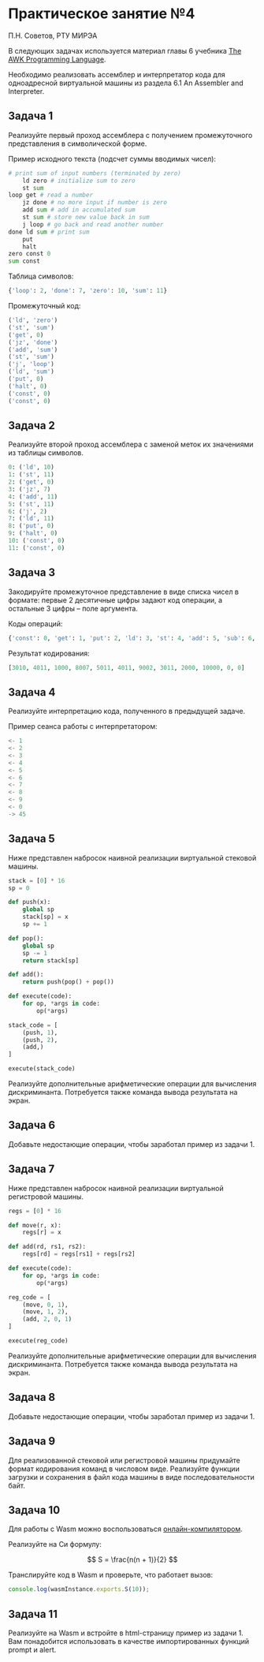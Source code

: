 # Практическое занятие №4

П.Н. Советов, РТУ МИРЭА

В следующих задачах используется материал главы 6 учебника [The AWK Programming Language](https://cdn.hackaday.io/files/255831094543072/The_AWK_Programming_Language.pdf).

Необходимо реализовать ассемблер и интерпретатор кода для одноадресной виртуальной машины из раздела 6.1 An Assembler and Interpreter.

## Задача 1

Реализуйте первый проход ассемблера с получением промежуточного представления в символической форме.

Пример исходного текста (подсчет суммы вводимых чисел):

```python
# print sum of input numbers (terminated by zero)
    ld zero # initialize sum to zero
    st sum
loop get # read a number
    jz done # no more input if number is zero
    add sum # add in accumulated sum
    st sum # store new value back in sum
    j loop # go back and read another number
done ld sum # print sum
    put
    halt
zero const 0
sum const
```

Таблица символов:

```python
{'loop': 2, 'done': 7, 'zero': 10, 'sum': 11}
```

Промежуточный код:

```python
('ld', 'zero')
('st', 'sum')
('get', 0)
('jz', 'done')
('add', 'sum')
('st', 'sum')
('j', 'loop')
('ld', 'sum')
('put', 0)
('halt', 0)
('const', 0)
('const', 0)
```

## Задача 2

Реализуйте второй проход ассемблера с заменой меток их значениями из таблицы символов.

```python
0: ('ld', 10)
1: ('st', 11)
2: ('get', 0)
3: ('jz', 7)
4: ('add', 11)
5: ('st', 11)
6: ('j', 2)
7: ('ld', 11)
8: ('put', 0)
9: ('halt', 0)
10: ('const', 0)
11: ('const', 0)
```

## Задача 3

Закодируйте промежуточное представление в виде списка чисел в формате: первые 2 десятичные цифры задают код операции, а остальные 3 цифры – поле аргумента.

Коды операций:

```python
{'const': 0, 'get': 1, 'put': 2, 'ld': 3, 'st': 4, 'add': 5, 'sub': 6, 'jpos': 7, 'jz': 8, 'j': 9, 'halt': 10}
```

Результат кодирования:

```python
[3010, 4011, 1000, 8007, 5011, 4011, 9002, 3011, 2000, 10000, 0, 0]
```

## Задача 4

Реализуйте интерпретацию кода, полученного в предыдущей задаче.

Пример сеанса работы с интерпретатором:

```python
<- 1
<- 2
<- 3
<- 4
<- 5
<- 6
<- 7
<- 8
<- 9
<- 0
-> 45
```

## Задача 5

Ниже представлен набросок наивной реализации виртуальной стековой машины.

```Python
stack = [0] * 16
sp = 0

def push(x):
    global sp
    stack[sp] = x
    sp += 1

def pop():
    global sp
    sp -= 1
    return stack[sp]

def add():
    return push(pop() + pop())

def execute(code):
    for op, *args in code:
        op(*args)

stack_code = [
    (push, 1),
    (push, 2),
    (add,)
]

execute(stack_code)
```

Реализуйте дополнительные арифметические операции для вычисления дискриминанта. Потребуется также команда вывода результата на экран.

## Задача 6

Добавьте недостающие операции, чтобы заработал пример из задачи 1.

## Задача 7

Ниже представлен набросок наивной реализации виртуальной регистровой машины.

```Python
regs = [0] * 16

def move(r, x):
    regs[r] = x

def add(rd, rs1, rs2):
    regs[rd] = regs[rs1] + regs[rs2]

def execute(code):
    for op, *args in code:
        op(*args)

reg_code = [
    (move, 0, 1),
    (move, 1, 2),
    (add, 2, 0, 1)
]

execute(reg_code)
```

Реализуйте дополнительные арифметические операции для вычисления дискриминанта. Потребуется также команда вывода результата на экран.

## Задача 8

Добавьте недостающие операции, чтобы заработал пример из задачи 1.

## Задача 9

Для реализованной стековой или регистровой машины придумайте формат кодирования команд в числовом виде. Реализуйте функции загрузки и сохранения в файл кода машины в виде последовательности байт.

## Задача 10

Для работы с Wasm можно воспользоваться [онлайн-компилятором](https://wasmfiddle.com/).

Реализуйте на Си формулу:

$$
S = \frac{n(n + 1)}{2}
$$

Транслируйте код в Wasm и проверьте, что работает вызов:

```JavaScript
console.log(wasmInstance.exports.S(10));
```

## Задача 11

Реализуйте на Wasm и встройте в html-страницу пример из задачи 1. Вам понадобится использовать в качестве импортированных функций prompt и alert.


